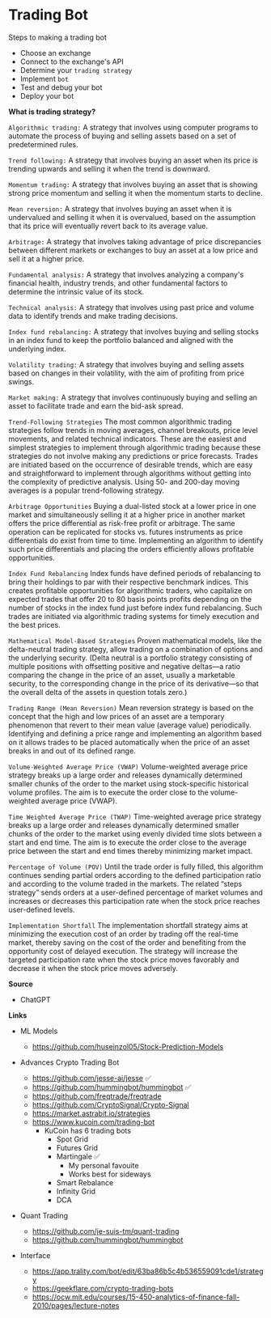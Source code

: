 # Trading Bot

Steps to making a trading bot
- Choose an exchange
- Connect to the exchange's API
- Determine your `trading strategy`
- Implement `bot`
- Test and debug your bot
- Deploy your bot

**What is trading strategy?**

`Algorithmic trading:` A strategy that involves using computer programs to automate the process of buying and selling assets based on a set of predetermined rules.

`Trend following:` A strategy that involves buying an asset when its price is trending upwards and selling it when the trend is downward.

`Momentum trading:` A strategy that involves buying an asset that is showing strong price momentum and selling it when the momentum starts to decline.

`Mean reversion:` A strategy that involves buying an asset when it is undervalued and selling it when it is overvalued, based on the assumption that its price will eventually revert back to its average value.

`Arbitrage:` A strategy that involves taking advantage of price discrepancies between different markets or exchanges to buy an asset at a low price and sell it at a higher price.

`Fundamental analysis:` A strategy that involves analyzing a company's financial health, industry trends, and other fundamental factors to determine the intrinsic value of its stock.

`Technical analysis:` A strategy that involves using past price and volume data to identify trends and make trading decisions.

`Index fund rebalancing:` A strategy that involves buying and selling stocks in an index fund to keep the portfolio balanced and aligned with the underlying index.

`Volatility trading:` A strategy that involves buying and selling assets based on changes in their volatility, with the aim of profiting from price swings.

`Market making:` A strategy that involves continuously buying and selling an asset to facilitate trade and earn the bid-ask spread.

`Trend-Following Strategies`
The most common algorithmic trading strategies follow trends in moving averages, channel breakouts, price level movements, and related technical indicators. These are the easiest and simplest strategies to implement through algorithmic trading because these strategies do not involve making any predictions or price forecasts. Trades are initiated based on the occurrence of desirable trends, which are easy and straightforward to implement through algorithms without getting into the complexity of predictive analysis. Using 50- and 200-day moving averages is a popular trend-following strategy.

`Arbitrage Opportunities`
Buying a dual-listed stock at a lower price in one market and simultaneously selling it at a higher price in another market offers the price differential as risk-free profit or arbitrage. The same operation can be replicated for stocks vs. futures instruments as price differentials do exist from time to time. Implementing an algorithm to identify such price differentials and placing the orders efficiently allows profitable opportunities.

`Index Fund Rebalancing`
Index funds have defined periods of rebalancing to bring their holdings to par with their respective benchmark indices. This creates profitable opportunities for algorithmic traders, who capitalize on expected trades that offer 20 to 80 basis points profits depending on the number of stocks in the index fund just before index fund rebalancing. Such trades are initiated via algorithmic trading systems for timely execution and the best prices.

`Mathematical Model-Based Strategies`
Proven mathematical models, like the delta-neutral trading strategy, allow trading on a combination of options and the underlying security. (Delta neutral is a portfolio strategy consisting of multiple positions with offsetting positive and negative deltas—a ratio comparing the change in the price of an asset, usually a marketable security, to the corresponding change in the price of its derivative—so that the overall delta of the assets in question totals zero.) 

`Trading Range (Mean Reversion)`
Mean reversion strategy is based on the concept that the high and low prices of an asset are a temporary phenomenon that revert to their mean value (average value) periodically. Identifying and defining a price range and implementing an algorithm based on it allows trades to be placed automatically when the price of an asset breaks in and out of its defined range.

`Volume-Weighted Average Price (VWAP)`
Volume-weighted average price strategy breaks up a large order and releases dynamically determined smaller chunks of the order to the market using stock-specific historical volume profiles. The aim is to execute the order close to the volume-weighted average price (VWAP).

`Time Weighted Average Price (TWAP)`
Time-weighted average price strategy breaks up a large order and releases dynamically determined smaller chunks of the order to the market using evenly divided time slots between a start and end time. The aim is to execute the order close to the average price between the start and end times thereby minimizing market impact.

`Percentage of Volume (POV)`
Until the trade order is fully filled, this algorithm continues sending partial orders according to the defined participation ratio and according to the volume traded in the markets. The related “steps strategy” sends orders at a user-defined percentage of market volumes and increases or decreases this participation rate when the stock price reaches user-defined levels.

`Implementation Shortfall`
The implementation shortfall strategy aims at minimizing the execution cost of an order by trading off the real-time market, thereby saving on the cost of the order and benefiting from the opportunity cost of delayed execution. The strategy will increase the targeted participation rate when the stock price moves favorably and decrease it when the stock price moves adversely.

**Source**
- ChatGPT

**Links**

- ML Models
    - https://github.com/huseinzol05/Stock-Prediction-Models

- Advances Crypto Trading Bot
    - https://github.com/jesse-ai/jesse ✅
    - https://github.com/hummingbot/hummingbot ✅
    - https://github.com/freqtrade/freqtrade
    - https://github.com/CryptoSignal/Crypto-Signal
    - https://market.astrabit.io/strategies
    - https://www.kucoin.com/trading-bot
        - KuCoin has 6 trading bots
            - Spot Grid
            - Futures Grid
            - Martingale ✅
                - My personal favouite
                - Works best for sideways
            - Smart Rebalance
            - Infinity Grid
            - DCA

- Quant Trading
    - https://github.com/je-suis-tm/quant-trading
    - https://github.com/hummingbot/hummingbot 

- Interface
    - https://app.trality.com/bot/edit/63ba86b5c4b536559091cde1/strategy
    - https://geekflare.com/crypto-trading-bots
    - https://ocw.mit.edu/courses/15-450-analytics-of-finance-fall-2010/pages/lecture-notes